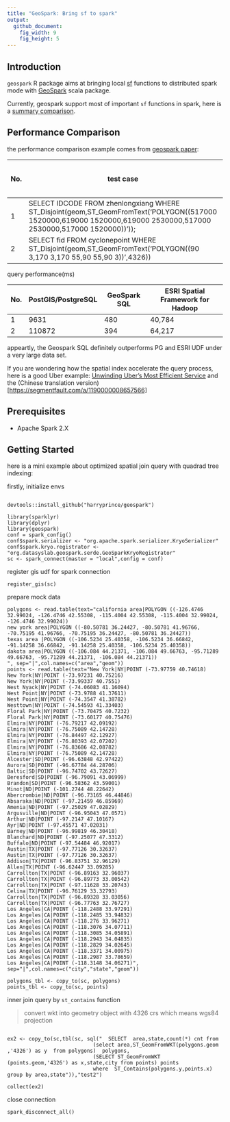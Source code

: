 ```yaml
---
title: "GeoSpark: Bring sf to spark"
output:
  github_document:
    fig_width: 9
    fig_height: 5
---
```


## Introduction

`geospark` R package aims at bringing local [sf](https://github.com/r-spatial/sf) functions to distributed spark mode with [GeoSpark](https://github.com/DataSystemsLab/GeoSpark) scala package.

Currently, geospark support most of important `sf` functions in spark, here is a [summary comparison](https://github.com/harryprince/geospark/blob/master/Reference.md).

## Performance Comparison

the performance comparison example comes from [geospark paper](https://pdfs.semanticscholar.org/347d/992ceec645a28f4e7e45e9ab902cd75ecd92.pdf):

No. |test case | the number of records
---|---|---
1|SELECT IDCODE FROM zhenlongxiang WHERE ST_Disjoint(geom,ST_GeomFromText(‘POLYGON((517000 1520000,619000 1520000,619000 2530000,517000 2530000,517000 1520000))’));|85,236 rows
2| SELECT fid FROM cyclonepoint WHERE ST_Disjoint(geom,ST_GeomFromText(‘POLYGON((90 3,170 3,170 55,90 55,90 3))’,4326)) | 60,591 rows

query performance(ms)

No. | PostGIS/PostgreSQL |GeoSpark SQL| ESRI Spatial Framework for Hadoop
---|---|---|---
1 | 9631 | 480 |40,784
2 | 110872 |394| 64,217

appeartly, the Geospark SQL definitely outperforms PG and ESRI UDF under a very large data set.

If you are wondering how the spatial index accelerate the query process, here is a good Uber example:
[Unwinding Uber’s Most Efficient Service](https://medium.com/@buckhx/unwinding-uber-s-most-efficient-service-406413c5871d#.dg5v6irao)
and the (Chinese translation version)[https://segmentfault.com/a/1190000008657566]

## Prerequisites

* Apache Spark 2.X

## Getting Started

here is a mini example about optimized spatial join query with quadrad tree indexing: 

firstly, initialize envs

```{r}

devtools::install_github("harryprince/geospark")

library(sparklyr)
library(dplyr)
library(geospark)
conf = spark_config()
conf$spark.serializer <- "org.apache.spark.serializer.KryoSerializer"
conf$spark.kryo.registrator <- "org.datasyslab.geospark.serde.GeoSparkKryoRegistrator"
sc <- spark_connect(master = "local",config = conf)
```

register gis udf for spark connection

```
register_gis(sc)
```

prepare mock data

```{r}
polygons <- read.table(text="california area|POLYGON ((-126.4746 32.99024, -126.4746 42.55308, -115.4004 42.55308, -115.4004 32.99024, -126.4746 32.99024))
new york area|POLYGON ((-80.50781 36.24427, -80.50781 41.96766, -70.75195 41.96766, -70.75195 36.24427, -80.50781 36.24427))
texas area |POLYGON ((-106.5234 25.40358, -106.5234 36.66842, -91.14258 36.66842, -91.14258 25.40358, -106.5234 25.40358))
dakota area|POLYGON ((-106.084 44.21371, -106.084 49.66763, -95.71289 49.66763, -95.71289 44.21371, -106.084 44.21371))
", sep="|",col.names=c("area","geom"))
points <- read.table(text="New York|NY|POINT (-73.97759 40.74618)
New York|NY|POINT (-73.97231 40.75216)
New York|NY|POINT (-73.99337 40.7551)
West Nyack|NY|POINT (-74.06083 41.16094)
West Point|NY|POINT (-73.9788 41.37611)
West Point|NY|POINT (-74.3547 41.38782)
Westtown|NY|POINT (-74.54593 41.33403)
Floral Park|NY|POINT (-73.70475 40.7232)
Floral Park|NY|POINT (-73.60177 40.75476)
Elmira|NY|POINT (-76.79217 42.09192)
Elmira|NY|POINT (-76.75089 42.14728)
Elmira|NY|POINT (-76.84497 42.12927)
Elmira|NY|POINT (-76.80393 42.07202)
Elmira|NY|POINT (-76.83686 42.08782)
Elmira|NY|POINT (-76.75089 42.14728)
Alcester|SD|POINT (-96.63848 42.97422)
Aurora|SD|POINT (-96.67784 44.28706)
Baltic|SD|POINT (-96.74702 43.72627)
Beresford|SD|POINT (-96.79091 43.06999)
Brandon|SD|POINT (-96.58362 43.59001)
Minot|ND|POINT (-101.2744 48.22642)
Abercrombie|ND|POINT (-96.73165 46.44846)
Absaraka|ND|POINT (-97.21459 46.85969)
Amenia|ND|POINT (-97.25029 47.02829)
Argusville|ND|POINT (-96.95043 47.0571)
Arthur|ND|POINT (-97.2147 47.10167)
Ayr|ND|POINT (-97.45571 47.02031)
Barney|ND|POINT (-96.99819 46.30418)
Blanchard|ND|POINT (-97.25077 47.3312)
Buffalo|ND|POINT (-97.54484 46.92017)
Austin|TX|POINT (-97.77126 30.32637)
Austin|TX|POINT (-97.77126 30.32637)
Addison|TX|POINT (-96.83751 32.96129)
Allen|TX|POINT (-96.62447 33.09285)
Carrollton|TX|POINT (-96.89163 32.96037)
Carrollton|TX|POINT (-96.89773 33.00542)
Carrollton|TX|POINT (-97.11628 33.20743)
Celina|TX|POINT (-96.76129 33.32793)
Carrollton|TX|POINT (-96.89328 33.03056)
Carrollton|TX|POINT (-96.77763 32.76727)
Los Angeles|CA|POINT (-118.2488 33.97291)
Los Angeles|CA|POINT (-118.2485 33.94832)
Los Angeles|CA|POINT (-118.276 33.96271)
Los Angeles|CA|POINT (-118.3076 34.07711)
Los Angeles|CA|POINT (-118.3085 34.05891)
Los Angeles|CA|POINT (-118.2943 34.04835)
Los Angeles|CA|POINT (-118.2829 34.02645)
Los Angeles|CA|POINT (-118.3371 34.00975)
Los Angeles|CA|POINT (-118.2987 33.78659)
Los Angeles|CA|POINT (-118.3148 34.06271)", sep="|",col.names=c("city","state","geom"))

polygons_tbl <- copy_to(sc, polygons)
points_tbl <- copy_to(sc, points)

```

inner join query by `st_contains` function

> convert wkt into geometry object with 4326 crs which means wgs84 projection

```{r}

ex2 <- copy_to(sc,tbl(sc, sql("  SELECT  area,state,count(*) cnt from
                            (select area,ST_GeomFromWKT(polygons.geom ,'4326') as y  from polygons)  polygons,
                            (SELECT ST_GeomFromWKT (points.geom,'4326') as x,state,city from points) points
                            where  ST_Contains(polygons.y,points.x) group by area,state")),"test2")

collect(ex2)
```

close connection

```{r}
spark_disconnect_all()
```
